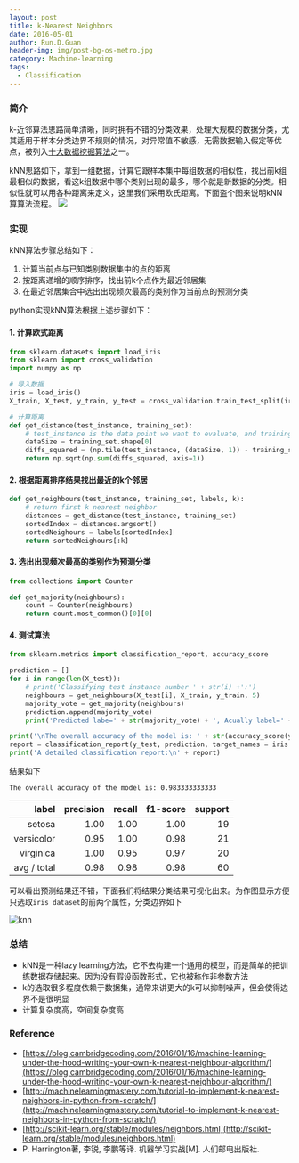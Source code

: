 ```yaml
---
layout: post
title: k-Nearest Neighbors
date: 2016-05-01
author: Run.D.Guan
header-img: img/post-bg-os-metro.jpg
category: Machine-learning
tags:
  - Classification
---
```


### 简介
k-近邻算法思路简单清晰，同时拥有不错的分类效果，处理大规模的数据分类，尤其适用于样本分类边界不规则的情况，对异常值不敏感，无需数据输入假定等优点，被列入[十大数据挖掘算法](http://www.cs.uvm.edu/~icdm/algorithms/10Algorithms-08.pdf)之一。

kNN思路如下，拿到一组数据，计算它跟样本集中每组数据的相似性，找出前k组最相似的数据，看这k组数据中哪个类别出现的最多，哪个就是新数据的分类。相似性就可以用各种距离来定义，这里我们采用欧氏距离。下面盗个图来说明kNN算算法流程。
![](https://cambridgecoding.files.wordpress.com/2016/01/knn2.jpg)

### 实现
kNN算法步骤总结如下：

1. 计算当前点与已知类别数据集中的点的距离
2. 按距离递增的顺序排序，找出前k个点作为最近邻居集
3. 在最近邻居集合中选出出现频次最高的类别作为当前点的预测分类

python实现kNN算法根据上述步骤如下：

#### 1. 计算欧式距离
```python
from sklearn.datasets import load_iris
from sklearn import cross_validation
import numpy as np

# 导入数据
iris = load_iris()
X_train, X_test, y_train, y_test = cross_validation.train_test_split(iris.data, iris.target, test_size=0.4, random_state=1)

# 计算距离
def get_distance(test_instance, training_set):
    # test_instance is the data point we want to evaluate, and training_set is the original dataset
    dataSize = training_set.shape[0]    
    diffs_squared = (np.tile(test_instance, (dataSize, 1)) - training_set) ** 2
    return np.sqrt(np.sum(diffs_squared, axis=1))
```

#### 2. 根据距离排序结果找出最近的k个邻居
```python
def get_neighbours(test_instance, training_set, labels, k):
    # return first k nearest neighbor
    distances = get_distance(test_instance, training_set)
    sortedIndex = distances.argsort()
    sortedNeighours = labels[sortedIndex]
    return sortedNeighours[:k]
```

#### 3. 选出出现频次最高的类别作为预测分类
```python
from collections import Counter

def get_majority(neighbours):
    count = Counter(neighbours)
    return count.most_common()[0][0]
```

#### 4. 测试算法
```python
from sklearn.metrics import classification_report, accuracy_score

prediction = []
for i in range(len(X_test)):
    # print('Classifying test instance number ' + str(i) +':')
    neighbours = get_neighbours(X_test[i], X_train, y_train, 5)
    majority_vote = get_majority(neighbours)
    prediction.append(majority_vote)
    print('Predicted labe=' + str(majority_vote) + ', Acually label=' + str(y_test[i]))

print('\nThe overall accuracy of the model is: ' + str(accuracy_score(y_test, prediction)) + '\n')
report = classification_report(y_test, prediction, target_names = iris.target_names)
print('A detailed classification report:\n' + report)
```
结果如下

    The overall accuracy of the model is: 0.983333333333

  label | precision  | recall  | f1-score  |  support
--:|---:|---:|---:|--:
 setosa | 1.00  | 1.00  |  1.00 |  19
  versicolor| 0.95  | 1.00  |  0.98 |  21
  virginica| 1.00  | 0.95  |  0.97 |  20
  avg / total| 0.98  | 0.98  | 0.98  |  60

可以看出预测结果还不错，下面我们将结果分类结果可视化出来。为作图显示方便只选取`iris dataset`的前两个属性，分类边界如下

![knn](http://7xqutp.com1.z0.glb.clouddn.com/knn.png)

### 总结
* kNN是一种lazy learning方法，它不去构建一个通用的模型，而是简单的把训练数据存储起来。因为没有假设函数形式，它也被称作非参数方法
* k的选取很多程度依赖于数据集，通常来讲更大的k可以抑制噪声，但会使得边界不是很明显
* 计算复杂度高，空间复杂度高

### Reference

* [https://blog.cambridgecoding.com/2016/01/16/machine-learning-under-the-hood-writing-your-own-k-nearest-neighbour-algorithm/](https://blog.cambridgecoding.com/2016/01/16/machine-learning-under-the-hood-writing-your-own-k-nearest-neighbour-algorithm/)
* [http://machinelearningmastery.com/tutorial-to-implement-k-nearest-neighbors-in-python-from-scratch/](http://machinelearningmastery.com/tutorial-to-implement-k-nearest-neighbors-in-python-from-scratch/)
* [http://scikit-learn.org/stable/modules/neighbors.html](http://scikit-learn.org/stable/modules/neighbors.html)
* P. Harrington著, 李锐, 李鹏等译. 机器学习实战[M]. 人们邮电出版社.
